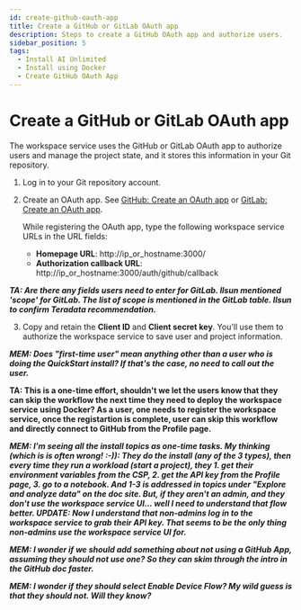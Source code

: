 ```yaml
---
id: create-github-oauth-app
title: Create a GitHub or GitLab OAuth app
description: Steps to create a GitHub OAuth app and authorize users.
sidebar_position: 5
tags:
  - Install AI Unlimited
  - Install using Docker
  - Create GitHub OAuth App
---
```


# Create a GitHub or GitLab OAuth app

The workspace service uses the GitHub or GitLab OAuth app to authorize users and manage the project state, and it stores this information in your Git repository.

1. Log in to your Git repository account.
2. Create an OAuth app. See [GitHub: Create an OAuth app](https://docs.github.com/en/apps/oauth-apps/building-oauth-apps/creating-an-oauth-app) or [GitLab: Create an OAuth app](https://docs.gitlab.com/ee/integration/oauth_provider.html).
  
    While registering the OAuth app, type the following workspace service URLs in the URL fields:
  
    * **Homepage URL**: http://ip_or_hostname:3000/
    * **Authorization callback URL**: http://ip_or_hostname:3000/auth/github/callback

***TA: Are there any fields users need to enter for GitLab. Ilsun mentioned 'scope' for GitLab. The list of scope is mentioned in the GitLab table. Ilsun to confirm Teradata recommendation.***

3.	Copy and retain the **Client ID** and **Client secret key**. You'll use them to authorize the workspace service to save user and project information.

***MEM: Does "first-time user" mean anything other than a user who is doing the QuickStart install? If that's the case, no need to call out the user.***

**TA: This is a one-time effort, shouldn't we let the users know that they can skip the workflow the next time they need to deploy the workspace service using Docker? As a user, one needs to register the workspace service, once the registartion is complete, user can skip this workflow and directly connect to GitHub from the Profile page.**

***MEM: I'm seeing all the install topics as one-time tasks. My thinking (which is is often wrong! :-)): They do the install (any of the 3 types), then every time they run a workload (start a project), they 1. get their environment variables from the CSP, 2. get the API key from the Profile page, 3. go to a notebook. And 1-3 is addressed in topics under "Explore and analyze data" on the doc site. But, if they aren't an admin, and they don't use the workspace service UI... well I need to understand that flow better. UPDATE: Now I understand that non-admins log in to the workspace service to grab their API key. That seems to be the only thing non-admins use the workspace service UI for.***

***MEM: I wonder if we should add something about not using a GitHub App, assuming they should not use one? So they can skim through the intro in the GitHub doc faster.***

***MEM: I wonder if they should select Enable Device Flow? My wild guess is that they should not. Will they know?***